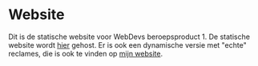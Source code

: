 Website
====

Dit is de statische website voor WebDevs beroepsproduct 1. 
De statische website wordt [hier](http://sinius15.com/webdevs/universeshop_static/) gehost. 
Er is ook een dynamische versie met "echte" reclames, die is ook te vinden op [mijn website](http://sinius15.com/webdevs/universeshop/).
